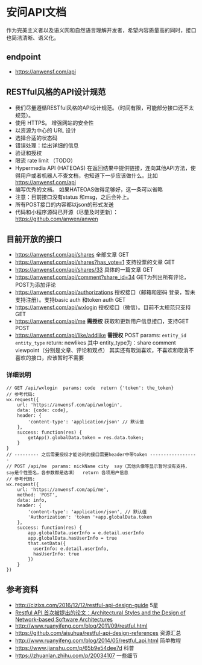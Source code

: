 安问API文档
========


作为完美主义者以及语义网和自然语言理解开发者，希望内容质量高的同时，接口也简洁清晰、语义化。

## endpoint
- <https://anwensf.com/api>

## RESTful风格的API设计规范
- 我们尽量遵循RESTful风格的API设计规范。（时间有限，可能部分接口还不太规范）。
- 使用 HTTPS。 增强网站的安全性
- 以资源为中心的 URL 设计
- 选择合适的状态码
- 错误处理：给出详细的信息
- 验证和授权
- 限流 rate limit （TODO）
-  Hypermedia API (HATEOAS)  在返回结果中提供链接，连向其他API方法，使得用户或者机器人不查文档，也知道下一步应该做什么。比如 <https://anwensf.com/api>
- 编写优秀的文档。 如果HATEOAS做得足够好，这一条可以省略
- 注意：目前接口没有status 和msg，之后会补上。
- 所有POST接口的内容都以json的形式发送
- 代码和小程序源码已开源（尽量及时更新）：<https://github.com/anwen/anwen>

## 目前开放的接口
- <https://anwensf.com/api/shares> 全部文章 GET
- <https://anwensf.com/api/shares?has_vote=1> 支持投票的文章 GET
- <https://anwensf.com/api/shares/33> 具体的一篇文章 GET
- <https://anwensf.com/api/comment?share_id=34> GET为列出所有评论，POST为添加评论
- <https://anwensf.com/api/authorizations>  授权接口（邮箱和密码 登录，暂未支持注册）。支持basic auth 和token auth GET
- <https://anwensf.com/api/wxlogin>  授权接口（微信）。目前不太规范只支持 GET
- <https://anwensf.com/api/me>  **需授权**  获取和更新用户信息接口，支持GET  POST
- <https://anwensf.com/api/like/addlike>  **需授权**  POST params: `entity_id entity_type` return: newlikes   其中 entity_type为：share comment viewpoint（分别是文章、评论和观点） 其实还有取消喜欢，不喜欢和取消不喜欢的接口，应该暂时不需要


### 详细说明

    // GET /api/wxlogin  params: code  return {'token': the_token}
    // 参考代码:
    wx.request({
        url: 'https://anwensf.com/api/wxlogin',
        data: {code: code},
        header: {
            'content-type': 'application/json' // 默认值
        },
        success: function(res) {
            getApp().globalData.token = res.data.token;
        }
    }
    // --------- 之后需要授权才能访问的接口需要header中带token ------------------
    // POST /api/me  params: nickName city  say（其他头像等显示暂时没有支持，say是个性签名，各参数都是选填）  return 各项用户信息
    // 参考代码:
    wx.request({
        url: 'https://anwensf.com/api/me',
        method: 'POST',
        data: info,
        header: {
            'content-type': 'application/json', // 默认值
            'Authorization': 'token '+app.globalData.token
        },
        success: function(res) {
            app.globalData.userInfo = e.detail.userInfo
            app.globalData.hasUserInfo = true
            that.setData({
              userInfo: e.detail.userInfo,
              hasUserInfo: true
            })
        }
    })


## 参考资料
- <http://cizixs.com/2016/12/12/restful-api-design-guide>  5星
- [Restful API 首次被提出的论文：Architectural Styles and the Design of Network-based Software Architectures](http://www.ics.uci.edu/~fielding/pubs/dissertation/top.htm)
- <http://www.ruanyifeng.com/blog/2011/09/restful.html>
- <https://github.com/aisuhua/restful-api-design-references> 资源汇总
- <http://www.ruanyifeng.com/blog/2014/05/restful_api.html> 简单教程
- <https://www.jianshu.com/p/65b9e54dee7d>  科普
- <https://zhuanlan.zhihu.com/p/20034107> 一些细节